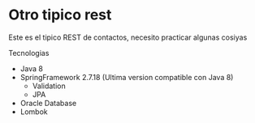 # Otro tipico rest
Este es el tipico REST de contactos, necesito practicar algunas cosiyas

Tecnologias
- Java 8
- SpringFramework 2.7.18 (Ultima version compatible con Java 8)
  - Validation
  - JPA
- Oracle Database
- Lombok
